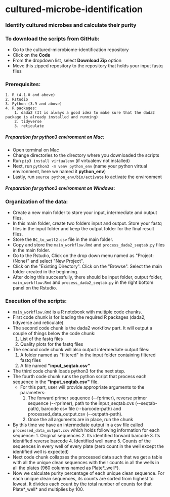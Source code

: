 # cultured-microbe-identification
### Identify cultured microbes and calculate their purity


### To download the scripts from GitHub:

- Go to the cultured-microbiome-identification repository
- Click on the **Code** 
- From the dropdown list, select **Download Zip** option
- Move this zipped repository to the repository that holds your input fastq files


### Prerequisites:

	1. R (4.1.0 and above)
	2. Rstudio
	3. Python (3.9 and above) 
	4. R packages:
		1. dada2 (It is always a good idea to make sure that the dada2 package is already installed and running)
		2. tidyverse
		3. reticulate


##### Preparation for python3 environment on Mac:

- Open terminal on Mac
- Change directories to the directory where you downloaded the scripts
- Run `pip3 install virtualenv` (if virtualenv not installed)
- Next, run `python3 -m venv python_env` (name your python virtual environment, here we named it **python_env**) 
- Lastly, run `source python_env/bin/activate` to activate the environment


##### Preparation for python3 environment on Windows:



### Organization of the data:

- Create a new main folder to store your input, intermediate and output files. 
- In this main folder,  create two folders input and output. Store your fastq files in the input folder and 
keep the output folder for the final result files.
- Store the `BC_to_well2.csv` file in the main folder.
- Copy and store the `main_workflow.Rmd` and `process_dada2_seqtab.py` files in the main folder.
- Go to the Rstudio, Click on the drop down menu named as "Project: (None)" and select "New Project".
- Click on the "Existing Directory". Click on the "Browse". Select the main folder created in the beginning.
- After doing this successfully, there should be input folder, output folder, `main_workflow.Rmd` and 
`process_dada2_seqtab.py` in the right bottom panel on the Rstudio.


### Execution of the scripts:

- `main_workflow.Rmd` is a R notebook with multiple code chunks.
- First code chunk is for loading the required R packages (dada2, tidyverse and reticulate)
- The second code chunk is the dada2 workflow part. It will output a couple of things below the code chunk:
  1. List of the fastq files
  2. Quality plots for the fastq files
- The second code chunk will also output intermediate output files:
  1. A folder named as "filtered" in the input folder containing filtered fastq files
  2. A file named **"input_seqtab.csv"**
- The third code chunk loads python3 for the next step.
- The fourth code chunk runs the python script that process each sequence in the **"input_seqtab.csv"** file. 
  - For this part, user will provide appropriate arguments to the parameters:
    1. The forward primer sequence (--fprimer), reverse primer sequence (--rprimer), 
    path to the input_seqtab.cvs (--seqtab-path), barcode csv file (--barcode-path) and 
    processed_data_output.csv (--outpath-path).
    2. Once the all arguments are in place, run the chunk
- By this time we have an intermediate output in a csv file called `processed_data_output.csv` which holds following 
information for each sequence:
          1. Original sequences
          2. Its identified forward barcode
          3. Its identified reverse barcode
          4. Identified well name
          5. Counts of the sequences in every well of every plate (zero count in the well except the identified well is expected)
- Next code chunk collapses the processed data such that we get a table with all the unique clean sequences with their 
counts in all the wells in all the plates (960 columns named as Plate*_well*).
- Now we calculate purity percentage of each unique clean sequence. For each unique clean sequences, its counts are 
sorted from highest to lowest. It divides each count by the total number of counts for that Plate*_well* and multiplies 
by 100.
 
